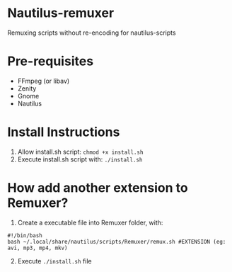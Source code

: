 # Nautilus-remuxer
Remuxing scripts without re-encoding for nautilus-scripts

# Pre-requisites
* FFmpeg (or libav)
* Zenity
* Gnome
* Nautilus

# Install Instructions
1. Allow install.sh script: `chmod +x install.sh`
2. Execute install.sh script with: `./install.sh`

# How add another extension to Remuxer?
1. Create a executable file into Remuxer folder, with:
```
#!/bin/bash
bash ~/.local/share/nautilus/scripts/Remuxer/remux.sh #EXTENSION (eg: avi, mp3, mp4, mkv)
```
2. Execute `./install.sh` file

